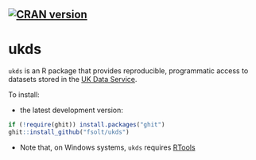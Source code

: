 [![CRAN version](http://www.r-pkg.org/badges/version/ukds)](https://cran.r-project.org/package=icpsrdata) 
------------------------------------------------------------------------

ukds
=========

`ukds` is an R package that provides reproducible, programmatic access to datasets stored in the [UK Data Service](https://www.ukdataservice.ac.uk).


To install:

* the latest development version:

```R
if (!require(ghit)) install.packages("ghit")
ghit::install_github("fsolt/ukds")
```
* Note that, on Windows systems, `ukds` requires [RTools](https://cran.r-project.org/bin/windows/Rtools/index.html)